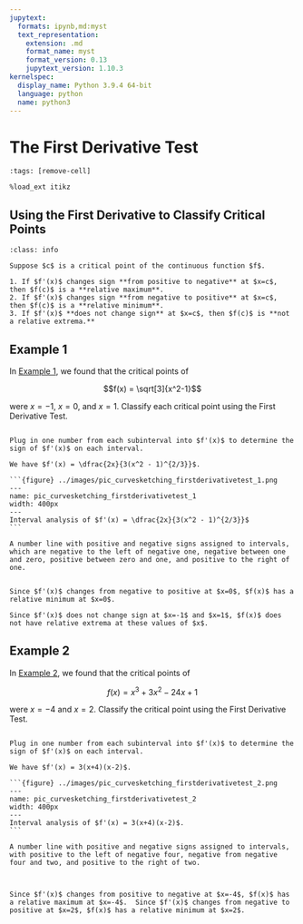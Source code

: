```yaml
---
jupytext:
  formats: ipynb,md:myst
  text_representation:
    extension: .md
    format_name: myst
    format_version: 0.13
    jupytext_version: 1.10.3
kernelspec:
  display_name: Python 3.9.4 64-bit
  language: python
  name: python3
---
```

# The First Derivative Test

```{code-cell}
:tags: [remove-cell]

%load_ext itikz
```

## Using the First Derivative to Classify Critical Points


```{admonition} The First Derivative Test
:class: info

Suppose $c$ is a critical point of the continuous function $f$.

1. If $f'(x)$ changes sign **from positive to negative** at $x=c$, then $f(c)$ is a **relative maximum**.
2. If $f'(x)$ changes sign **from negative to positive** at $x=c$, then $f(c)$ is a **relative minimum**. 
3. If $f'(x)$ **does not change sign** at $x=c$, then $f(c)$ is **not a relative extrema.** 
```

## Example 1

In [Example 1](curvesketching_critical_points_example_1), we found that the critical points of 

$$f(x) = \sqrt[3]{x^2-1}$$ 

were $x=-1$, $x=0$, and $x=1$.
Classify each critical point using the First Derivative Test. 

````{dropdown} **Step 1:** Break up the domain of $f'(x)$ at each critical point.

Plug in one number from each subinterval into $f'(x)$ to determine the sign of $f'(x)$ on each interval.

We have $f'(x) = \dfrac{2x}{3(x^2 - 1)^{2/3}}$.

```{figure} ../images/pic_curvesketching_firstderivativetest_1.png
---
name: pic_curvesketching_firstderivativetest_1
width: 400px
---
Interval analysis of $f'(x) = \dfrac{2x}{3(x^2 - 1)^{2/3}}$
```
````
```{dropdown} **Long Text Description**
A number line with positive and negative signs assigned to intervals, which are negative to the left of negative one, negative between one and zero, positive between zero and one, and positive to the right of one.

```

```{dropdown} **Step 2:** Classify each critical point.

Since $f'(x)$ changes from negative to positive at $x=0$, $f(x)$ has a relative minimum at $x=0$.  

Since $f'(x)$ does not change sign at $x=-1$ and $x=1$, $f(x)$ does not have relative extrema at these values of $x$.
```


## Example 2

In [Example 2](curvesketching_critical_points_example_2), we found that the critical points of 

$$f(x) = x^3 +3x^2 - 24x + 1$$ 

were $x=-4$ and $x=2$. Classify the critical point using the First Derivative Test. 

````{dropdown} **Step 1:** Break up the domain of $f'(x)$ at each critical point.

Plug in one number from each subinterval into $f'(x)$ to determine the sign of $f'(x)$ on each interval.

We have $f'(x) = 3(x+4)(x-2)$.

```{figure} ../images/pic_curvesketching_firstderivativetest_2.png
---
name: pic_curvesketching_firstderivativetest_2
width: 400px
---
Interval analysis of $f'(x) = 3(x+4)(x-2)$.
```
````
```{dropdown} **Long Text Description**
A number line with positive and negative signs assigned to intervals, with positive to the left of negative four, negative from negative four and two, and positive to the right of two.


```

```{dropdown} **Step 2:** Classify each critical point.

Since $f'(x)$ changes from positive to negative at $x=-4$, $f(x)$ has a relative maximum at $x=-4$.  Since $f'(x)$ changes from negative to positive at $x=2$, $f(x)$ has a relative minimum at $x=2$.
```
